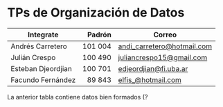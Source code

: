 # TPs de Organización de Datos

| Integrate          | Padrón  | Correo                     |
| ---                |  ---:   | ---                        |
| Andrés Carretero   | 101 004 | andi_carretero@hotmail.com |
| Julián Crespo      | 100 490 | juliancrespo15@gmail.com   |
| Esteban Djeordjian | 100 701 | edjeordjian@fi.uba.ar      |
| Facundo Fernández  |  89 843 | elfis_@hotmail.com         |

La anterior tabla contiene datos bien formados (?
